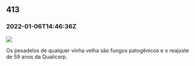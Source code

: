   

413
---

### 2022-01-06T14:46:36Z

![](https://bebiodicionario-com.s3.amazonaws.com/media/posts/202201/271275227_1345311859243808_902011747696462810_n_17881807904523340.jpg)

Os pesadelos de qualquer vinha velha são fungos patogênicos e o reajuste de 59 anos da Qualicorp.

